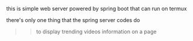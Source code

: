 this is simple web server powered by spring boot that can run on termux

there's only one thing that the spring server codes do
>> to display trending videos information on a page
